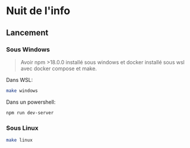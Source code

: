# Nuit de l'info

## Lancement

### Sous Windows

> Avoir npm >18.0.0 installé sous windows et docker installé sous wsl avec docker compose et make.

Dans WSL: 
```bash
make windows
```

Dans un powershell: 
```powershell
npm run dev-server
```

### Sous Linux 

```bash
make linux
```